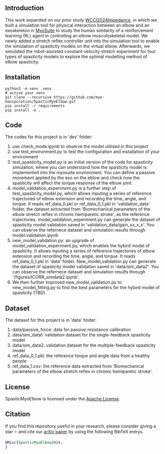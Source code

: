 <!-- =================================================
# Copyright (c) Heriot-Watt University and the University of Edinburgh
Authors  :: Hao Yu (yu1997hao@gmail.com), Zebin Huang
================================================= -->

## Introduction
This work expanded on our prior study [WCCI2024Impedance](https://arxiv.org/abs/2402.02904), in which we built a simulation tool for physical interaction between an elbow and an exoskeleton in [MyoSuite](https://sites.google.com/view/myosuite) to study the human similarity of a reinforcement learning (RL) agent in controlling an elbow musculoskeletal model. We newly added a stretch reflex controller unit into the simulation tool to enable the simulation of spasticity models on the virtual elbow. Afterwards, we simulated the robot-assisted constant-velocity stretch experiment for four types of spasticity models to explore the optimal modelling method of elbow spasticity.

## Installation
```
python3 -m venv .venv
# active your venv
git clone --recursive https://github.com/myo-manipulation/SpasticMyoElbow.git
pip install -r requirements
pip install -e .
```

## Code
The codes for this project is in 'dev' folder: 
1) use check_mode.ipynb to observe the model utilised in this project
2) use test_environment.py to test the configuration and installation of your environment 
3) test_spasticity_model.py is an initial version of the code for spasticity simulation, where you can understand how the spasticity model is implemented into the myosuite environment. You can define a passive movement applied by the exo on the eblow and check how the spasticity will affect the torque response of the elbow joint. 
4) model_validation_experiment.py is a further step of test_spasticity_model.py, which allows inputing a series of reference trajectories of elbow extension and recording the time, angle, and torque. It reads ref_data_0.pkl or ref_data_0_1.pkl in 'validation_data' folder, the dataset extracted from 'Biomechanical parameters of the elbow stretch reflex in chronic hemiparetic stroke', as the reference trajectories. model_validation_experiment.py can generate the dataset of spasticity model validation saved in 'validation_data/gain_xx_x_x'. You can observe the refernece dataset and simulation results through model.validation.ipynb
5) new_model_validation.py: an upgrade of model_validation_experiment.py, which enables the hybird model of spasticity. It allows inputing a series of reference trajectories of elbow extension and recording the time, angle, and torque. It reads ref_data_0_1.pkl in 'data' folder. New_model_validation.py can generate the dataset of spasticity model validation saved in 'data/sim_data2'. You can observe the refernece dataset and simulation results through '/figures/ICORR_simdata2.ipynb'.
6) We then further improved new_model_validation.py to new_model_fitting.py to find the best parameters for the hybird model of spasticity (TBD).

## Dataset
The dataset for this project is in 'data' folder: 
1) data/passive_force: data for passive resistance calibration
2) data/sim_data1: validation dataset for the single-feedback spasticity model 
3) data/sim_data2: validation dataset for the multiple-feedback spasticity model
4) ref_data_0_1.pkl: the reference torque and angle data from a healthy people
5) ref_data_1.csv: the reference data extracted from 'Biomechanical parameters of the elbow stretch reflex in chronic hemiparetic stroke'.

## License
SpasticMyoElbow is licensed under the [Apache License](LICENSE).

## Citation

If you find this repository useful in your research, please consider giving a star ⭐ and cite our [arXiv paper](https://arxiv.org/abs/2205.13600)  by using the following BibTeX entrys.

```BibTeX
@Misc{SpasticMyoElbow2024,
}
```
